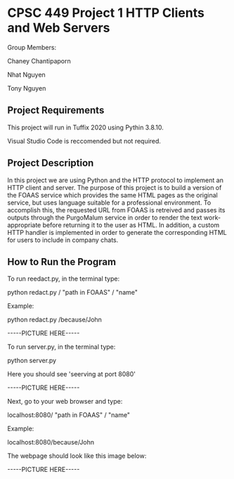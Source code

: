 # CPSC 449 Project 1 HTTP Clients and Web Servers

Group Members:

Chaney Chantipaporn

Nhat Nguyen

Tony Nguyen

## Project Requirements
This project will run in Tuffix 2020 using Pythin 3.8.10. 

Visual Studio Code is reccomended but not required.

## Project Description
In this project we are using Python and the HTTP protocol to implement an HTTP client and server. The purpose of this project is to build a version of the FOAAS service which provides the same HTML pages as the original service, but uses language suitable for a professional environment. To accomplish this, the requested URL from FOAAS is retreived and passes its outputs through the PurgoMalum service in order to render the text work-appropriate before returning it to the user as HTML. In addition, a custom HTTP handler is implemented in order to generate the corresponding HTML for users to include in company chats.

## How to Run the Program
To run reedact.py, in the terminal type:

python redact.py / "path in FOAAS" / "name"

Example:

python redact.py /because/John

-----PICTURE HERE-----

To run server.py, in the terminal type:

python server.py

Here you should see 'seerving at port 8080'

-----PICTURE HERE-----

Next, go to your web browser and type:

localhost:8080/ "path in FOAAS" / "name"

Example:

localhost:8080/because/John

The webpage should look like this image below:

-----PICTURE HERE-----
